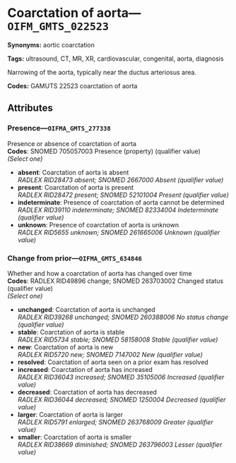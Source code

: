 # Coarctation of aorta—`OIFM_GMTS_022523`

**Synonyms:** aortic coarctation

**Tags:** ultrasound, CT, MR, XR, cardiovascular, congenital, aorta, diagnosis

Narrowing of the aorta, typically near the ductus arteriosus area.

**Codes:** GAMUTS 22523 coarctation of aorta

## Attributes

### Presence—`OIFMA_GMTS_277338`

Presence or absence of coarctation of aorta  
**Codes**: SNOMED 705057003 Presence (property) (qualifier value)  
*(Select one)*

- **absent**: Coarctation of aorta is absent  
_RADLEX RID28473 absent; SNOMED 2667000 Absent (qualifier value)_
- **present**: Coarctation of aorta is present  
_RADLEX RID28472 present; SNOMED 52101004 Present (qualifier value)_
- **indeterminate**: Presence of coarctation of aorta cannot be determined  
_RADLEX RID39110 indeterminate; SNOMED 82334004 Indeterminate (qualifier value)_
- **unknown**: Presence of coarctation of aorta is unknown  
_RADLEX RID5655 unknown; SNOMED 261665006 Unknown (qualifier value)_

### Change from prior—`OIFMA_GMTS_634846`

Whether and how a coarctation of aorta has changed over time  
**Codes**: RADLEX RID49896 change; SNOMED 263703002 Changed status (qualifier value)  
*(Select one)*

- **unchanged**: Coarctation of aorta is unchanged  
_RADLEX RID39268 unchanged; SNOMED 260388006 No status change (qualifier value)_
- **stable**: Coarctation of aorta is stable  
_RADLEX RID5734 stable; SNOMED 58158008 Stable (qualifier value)_
- **new**: Coarctation of aorta is new  
_RADLEX RID5720 new; SNOMED 7147002 New (qualifier value)_
- **resolved**: Coarctation of aorta seen on a prior exam has resolved  
- **increased**: Coarctation of aorta has increased  
_RADLEX RID36043 increased; SNOMED 35105006 Increased (qualifier value)_
- **decreased**: Coarctation of aorta has decreased  
_RADLEX RID36044 decreased; SNOMED 1250004 Decreased (qualifier value)_
- **larger**: Coarctation of aorta is larger  
_RADLEX RID5791 enlarged; SNOMED 263768009 Greater (qualifier value)_
- **smaller**: Coarctation of aorta is smaller  
_RADLEX RID38669 diminished; SNOMED 263796003 Lesser (qualifier value)_